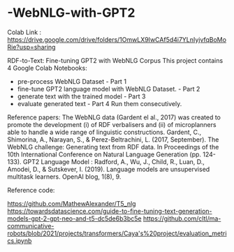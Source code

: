 # -WebNLG-with-GPT2
Colab Link : https://drive.google.com/drive/folders/1OmwLX9IwCAf5d4i7YLnIyjvfqBoMoRie?usp=sharing

RDF-to-Text: Fine-tuning GPT2 with WebNLG Corpus
This project contains 4 Google Colab Notebooks:
 * pre-process WebNLG Dataset - Part 1
 * fine-tune GPT2 language model with WebNLG Dataset. - Part 2
 * generate text with the trained model - Part 3
 * evaluate generated text - Part 4
Run them consecutively. 
 
Reference papers:
The WebNLG data (Gardent el al., 2017) was created to promote the development (i) of RDF verbalisers and (ii) of microplanners able to handle a wide range of linguistic constructions.
Gardent, C., Shimorina, A., Narayan, S., & Perez-Beltrachini, L. (2017, September). The WebNLG challenge: Generating text from RDF data. In Proceedings of the 10th International Conference on Natural Language Generation (pp. 124-133).
GPT2 Language Model : Radford, A., Wu, J., Child, R., Luan, D., Amodei, D., & Sutskever, I. (2019). Language models are unsupervised multitask learners. OpenAI blog, 1(8), 9.
 
Reference code:
 
https://github.com/MathewAlexander/T5_nlg
https://towardsdatascience.com/guide-to-fine-tuning-text-generation-models-gpt-2-gpt-neo-and-t5-dc5de6b3bc5e
https://github.com/cltl/ma-communicative-robots/blob/2021/projects/transformers/Caya's%20project/evaluation_metrics.ipynb
